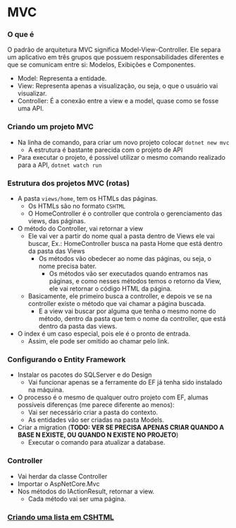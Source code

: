 # MVC

### O que é
O padrão de arquitetura MVC significa Model-View-Controller. Ele separa um aplicativo em três grupos que possuem responsabilidades diferentes e que se comunicam entre si: Modelos, Exibições e Componentes.
* Model: Representa a entidade.
* View: Representa apenas a visualização, ou seja, o que o usuário vai visualizar.
* Controller: É a conexão entre a view e a model, quase como se fosse uma API.

### Criando um projeto MVC
* Na linha de comando, para criar um novo projeto colocar `dotnet new mvc`
  * A estrutura é bastante parecida com o projeto de API
* Para executar o projeto, é possível utilizar o mesmo comando realizado para a API, `dotnet watch run`

### Estrutura dos projetos MVC (rotas)
* A pasta `views/home`, tem os HTMLs das páginas.
  * Os HTMLs são no formato `CSHTML`
  * O HomeController é o controller que controla o gerenciamento das views, das páginas.
* O método do Controller, vai retornar a view
  * Ele vai ver a partir do nome qual a pasta dentro de Views ele vai buscar, Ex.: HomeController busca na pasta Home que está dentro da pasta das Views
    * Os métodos vão obedecer ao nome das páginas, ou seja, o nome precisa bater.
      * Os métodos vão ser executados quando entramos nas páginas, e como nesses métodos temos o retorno da View, ele vai retornar o código HTML da página.
  * Basicamente, ele primeiro busca a controller, e depois ve se na controller existe o método que vai chamar a página buscada.
    * E a view vai buscar por alguma que tenha o mesmo nome do método, dentro da pasta que tem o nome da controller, que está dentro da pasta das views.
* O index é um caso especial, pois ele é o pronto de entrada.
  * Assim, ele pode ser omitido ao chamar pelo link.

### Configurando o Entity Framework
* Instalar os pacotes do SQLServer e do Design
  * Vai funcionar apenas se a ferramente do EF já tenha sido instalado na máquina.
* O processo é o mesmo de qualquer outro projeto com EF, alumas possíveis diferenças (me parece diferente ao menos):
  * Vai ser necessário criar a pasta do contexto.
  * As entidades vão ser criadas na pasta Models.
* Criar a migration (**TODO: VER SE PRECISA APENAS CRIAR QUANDO A BASE N EXISTE, OU QUANDO N EXISTE NO PROJETO**)
  * Executar o comando para atualizar a database.

### Controller
* Vai herdar da classe Controller
* Importar o AspNetCore.Mvc
* Nos métodos do IActionResult, retornar a view.
  * Cada método vai ser uma página.

### [Criando uma lista em CSHTML](creating-list-cshtml.md)